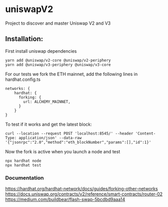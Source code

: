 # uniswapV2
Project to discover and master Uniswap V2 and V3

## Installation:
First install uniswap dependencies
```
yarn add @uniswap/v2-core @uniswap/v2-periphery
yarn add @uniswap/v3-periphery @uniswap/v3-core
```

For our tests we fork the ETH mainnet, add the following lines in hardhat.config.ts
```
networks: {
    hardhat: {
      forking: {
        url: ALCHEMY_MAINNET,
      }
    }
}
```

To test if it works and get the latest block:
```
curl --location --request POST 'localhost:8545/' --header 'Content-Type: application/json' --data-raw '{"jsonrpc":"2.0","method":"eth_blockNumber","params":[],"id":1}'
```

Now the fork is active when you launch a node and test
```
npx hardhat node
npx hardhat test
```

### Documentation
https://hardhat.org/hardhat-network/docs/guides/forking-other-networks  
https://docs.uniswap.org/contracts/v2/reference/smart-contracts/router-02  
https://medium.com/buildbear/flash-swap-5bcdbd9aaa14